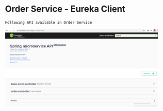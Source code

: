 # Order Service - Eureka Client

    Following API available in Order Service

![eureka server](../document/Order-Microservice-Swagger.PNG)
